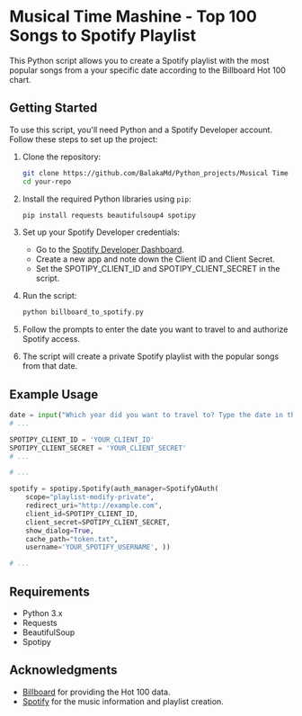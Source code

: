 # Musical Time Mashine - Top 100 Songs to Spotify Playlist

This Python script allows you to create a Spotify playlist with the most popular songs from a your specific date according to the Billboard Hot 100 chart.

## Getting Started

To use this script, you'll need Python and a Spotify Developer account. Follow these steps to set up the project:

1. Clone the repository:
   ```bash
   git clone https://github.com/BalakaMd/Python_projects/Musical Time Mashine.git
   cd your-repo
   ```

2. Install the required Python libraries using `pip`:
   ```bash
   pip install requests beautifulsoup4 spotipy
   ```

3. Set up your Spotify Developer credentials:
   - Go to the [Spotify Developer Dashboard](https://developer.spotify.com/dashboard/).
   - Create a new app and note down the Client ID and Client Secret.
   - Set the SPOTIPY_CLIENT_ID and SPOTIPY_CLIENT_SECRET in the script.

4. Run the script:
   ```bash
   python billboard_to_spotify.py
   ```

5. Follow the prompts to enter the date you want to travel to and authorize Spotify access.
6. The script will create a private Spotify playlist with the popular songs from that date.

## Example Usage

```python
date = input("Which year did you want to travel to? Type the date in this format YYYY-MM-DD: ")
# ...

SPOTIPY_CLIENT_ID = 'YOUR_CLIENT_ID'
SPOTIPY_CLIENT_SECRET = 'YOUR_CLIENT_SECRET'
# ...

# ...

spotify = spotipy.Spotify(auth_manager=SpotifyOAuth(
    scope="playlist-modify-private",
    redirect_uri="http://example.com",
    client_id=SPOTIPY_CLIENT_ID,
    client_secret=SPOTIPY_CLIENT_SECRET,
    show_dialog=True,
    cache_path="token.txt",
    username='YOUR_SPOTIFY_USERNAME', ))

# ...
```

## Requirements

- Python 3.x
- Requests
- BeautifulSoup
- Spotipy


## Acknowledgments

- [Billboard](https://www.billboard.com) for providing the Hot 100 data.
- [Spotify](https://developer.spotify.com) for the music information and playlist creation.

```
